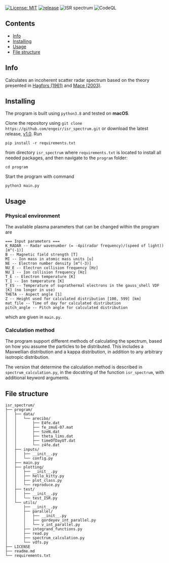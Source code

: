[![License: MIT](https://img.shields.io/badge/License-MIT-yellow.svg)](https://opensource.org/licenses/MIT)
[![release](https://img.shields.io/github/release/engeir/isr_spectrum.svg)](https://github.com/engeir/isr_spectrum/releases/latest)
![ISR spectrum](https://github.com/engeir/isr_spectrum/workflows/ISR%20spectrum/badge.svg)
![CodeQL](https://github.com/engeir/isr_spectrum/workflows/CodeQL/badge.svg)

## Contents
- [Info](#info)
- [Installing](#installing)
- [Usage](#usage)
- [File structure](#structure)

## Info <a name = "info"></a>
Calculates an incoherent scatter radar spectrum based on the theory presented in [Hagfors (1961)](https://agupubs.onlinelibrary.wiley.com/doi/epdf/10.1029/JZ066i006p01699) and [Mace (2003)](https://aip.scitation.org/doi/pdf/10.1063/1.1570828).

## Installing <a name = "installing"></a>
The program is built using `python3.8` and tested on **macOS**.

Clone the repository using `git clone https://github.com/engeir/isr_spectrum.git` or download the latest release, [v1.0](https://github.com/engeir/isr_spectrum/archive/v1.0.zip).
Run
```
pip install -r requirements.txt
```
from directory `isr_spectrum` where `requirements.txt` is located to install all needed packages, and then navigate to the `program` folder:
```
cd program
```
Start the program with command
```
python3 main.py
```

## Usage <a name = "usage"></a>
### Physical environment
The available plasma parameters that can be changed within the program are
```
=== Input parameters ===
K_RADAR -- Radar wavenumber (= -4pi(radar frequency)/(speed of light)) [m^(-1)]
B -- Magnetic field strength [T]
MI -- Ion mass in atomic mass units [u]
NE -- Electron number density [m^(-3)]
NU_E -- Electron collision frequency [Hz]
NU_I -- Ion collision frequency [Hz]
T_E -- Electron temperature [K]
T_I -- Ion temperature [K]
T_ES -- Temperature of suprathermal electrons in the gauss_shell VDF [K] (no longer in use)
THETA -- Aspect angle [1]
Z -- Height used for calculated distribution [100, 599] [km]
mat_file -- Time of day for calculated distribution
pitch_angle -- Pitch angle for calculated distribution
```
which are given in `main.py`.

### Calculation method
The program support different methods of calculating the spectrum, based on how you assume the particles to be distributed. This includes a Maxwellian distribution and a kappa distribution, in addition to any arbitrary isotropic distribution.

The version that determine the calculation method is described in `spectrum_calculation.py`, in the docstring of the function `isr_spectrum`, with additional keyword arguments.

## File structure <a name = "structure"></a>
```
isr_spectrum/
├── program/
│   ├── data/
│   │   └── arecibo/
│   │       ├── E4fe.dat
│   │       ├── fe_zmuE-07.mat
│   │       ├── SzeN.dat
│   │       ├── theta_lims.dat
│   │       ├── timeOfDayUT.dat
│   │       └── z4fe.dat
│   ├── inputs/
│   │   ├── __init__.py
│   │   └── config.py
│   ├── main.py
│   ├── plotting/
│   │   ├── __init__.py
│   │   ├── hello_kitty.py
│   │   ├── plot_class.py
│   │   └── reproduce.py
│   ├── test/
│   │   ├── __init__.py
│   │   └── test_ISR.py
│   └── utils/
│       ├── __init__.py
│       ├── parallel/
│       │   ├── __init__.py
│       │   ├── gordeyev_int_parallel.py
│       │   └── v_int_parallel.py
│       ├── integrand_functions.py
│       ├── read.py
│       ├── spectrum_calculation.py
│       └── vdfs.py
├── LICENSE
├── readme.md
└── requirements.txt
```
